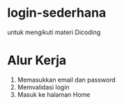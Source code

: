 # login-sederhana
untuk mengikuti materi Dicoding

# Alur Kerja
1. Memasukkan email dan password
2. Memvalidasi login
3. Masuk ke halaman Home
